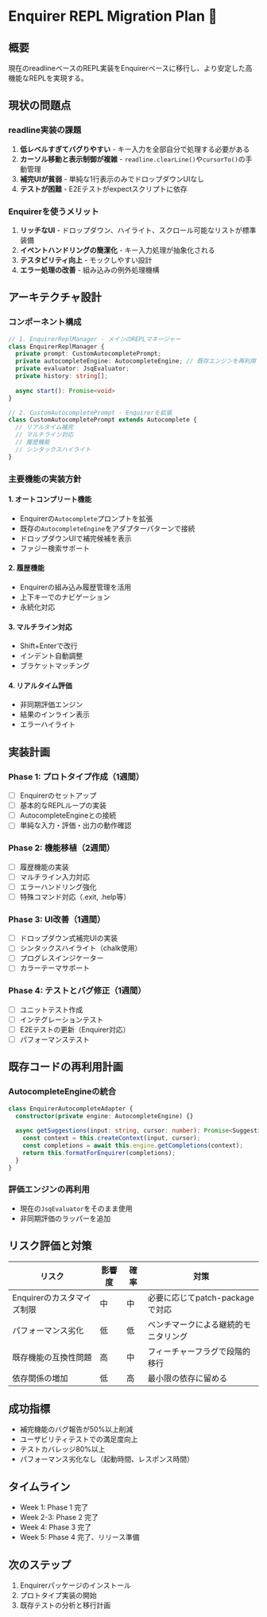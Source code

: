 # Enquirer REPL Migration Plan 🚀

## 概要
現在のreadlineベースのREPL実装をEnquirerベースに移行し、より安定した高機能なREPLを実現する。

## 現状の問題点

### readline実装の課題
1. **低レベルすぎてバグりやすい** - キー入力を全部自分で処理する必要がある
2. **カーソル移動と表示制御が複雑** - `readline.clearLine()`や`cursorTo()`の手動管理
3. **補完UIが貧弱** - 単純な1行表示のみでドロップダウンUIなし
4. **テストが困難** - E2Eテストがexpectスクリプトに依存

### Enquirerを使うメリット
1. **リッチなUI** - ドロップダウン、ハイライト、スクロール可能なリストが標準装備
2. **イベントハンドリングの簡潔化** - キー入力処理が抽象化される
3. **テスタビリティ向上** - モックしやすい設計
4. **エラー処理の改善** - 組み込みの例外処理機構

## アーキテクチャ設計

### コンポーネント構成

```typescript
// 1. EnquirerReplManager - メインのREPLマネージャー
class EnquirerReplManager {
  private prompt: CustomAutocompletePrompt;
  private autocompleteEngine: AutocompleteEngine; // 既存エンジンを再利用
  private evaluator: JsqEvaluator;
  private history: string[];
  
  async start(): Promise<void>
}

// 2. CustomAutocompletePrompt - Enquirerを拡張
class CustomAutocompletePrompt extends Autocomplete {
  // リアルタイム補完
  // マルチライン対応
  // 履歴機能
  // シンタックスハイライト
}
```

### 主要機能の実装方針

#### 1. オートコンプリート機能
- Enquirerの`Autocomplete`プロンプトを拡張
- 既存の`AutocompleteEngine`をアダプターパターンで接続
- ドロップダウンUIで補完候補を表示
- ファジー検索サポート

#### 2. 履歴機能
- Enquirerの組み込み履歴管理を活用
- 上下キーでのナビゲーション
- 永続化対応

#### 3. マルチライン対応
- Shift+Enterで改行
- インデント自動調整
- ブラケットマッチング

#### 4. リアルタイム評価
- 非同期評価エンジン
- 結果のインライン表示
- エラーハイライト

## 実装計画

### Phase 1: プロトタイプ作成（1週間）
- [ ] Enquirerのセットアップ
- [ ] 基本的なREPLループの実装
- [ ] AutocompleteEngineとの接続
- [ ] 単純な入力・評価・出力の動作確認

### Phase 2: 機能移植（2週間）
- [ ] 履歴機能の実装
- [ ] マルチライン入力対応
- [ ] エラーハンドリング強化
- [ ] 特殊コマンド対応（.exit, .help等）

### Phase 3: UI改善（1週間）
- [ ] ドロップダウン式補完UIの実装
- [ ] シンタックスハイライト（chalk使用）
- [ ] プログレスインジケーター
- [ ] カラーテーマサポート

### Phase 4: テストとバグ修正（1週間）
- [ ] ユニットテスト作成
- [ ] インテグレーションテスト
- [ ] E2Eテストの更新（Enquirer対応）
- [ ] パフォーマンステスト

## 既存コードの再利用計画

### AutocompleteEngineの統合
```typescript
class EnquirerAutocompleteAdapter {
  constructor(private engine: AutocompleteEngine) {}
  
  async getSuggestions(input: string, cursor: number): Promise<Suggestion[]> {
    const context = this.createContext(input, cursor);
    const completions = await this.engine.getCompletions(context);
    return this.formatForEnquirer(completions);
  }
}
```

### 評価エンジンの再利用
- 現在の`JsqEvaluator`をそのまま使用
- 非同期評価のラッパーを追加

## リスク評価と対策

| リスク | 影響度 | 確率 | 対策 |
|--------|--------|------|------|
| Enquirerのカスタマイズ制限 | 中 | 中 | 必要に応じてpatch-packageで対応 |
| パフォーマンス劣化 | 低 | 低 | ベンチマークによる継続的モニタリング |
| 既存機能の互換性問題 | 高 | 中 | フィーチャーフラグで段階的移行 |
| 依存関係の増加 | 低 | 高 | 最小限の依存に留める |

## 成功指標
- 補完機能のバグ報告が50%以上削減
- ユーザビリティテストでの満足度向上
- テストカバレッジ80%以上
- パフォーマンス劣化なし（起動時間、レスポンス時間）

## タイムライン
- Week 1: Phase 1 完了
- Week 2-3: Phase 2 完了
- Week 4: Phase 3 完了
- Week 5: Phase 4 完了、リリース準備

## 次のステップ
1. Enquirerパッケージのインストール
2. プロトタイプ実装の開始
3. 既存テストの分析と移行計画